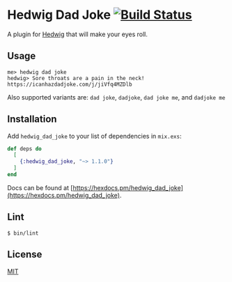# Hedwig Dad Joke [![Build Status](https://travis-ci.org/maxbeizer/hedwig_dad_joke.svg?branch=master)](https://travis-ci.org/maxbeizer/hedwig_dad_joke)

A plugin for [Hedwig](https://github.com/hedwig-im) that will make your eyes roll.

## Usage
```
me> hedwig dad joke
hedwig> Sore throats are a pain in the neck!
https://icanhazdadjoke.com/j/jiVfq4MZDlb
```

Also supported variants are: `dad joke`, `dadjoke`, `dad joke me`, and
`dadjoke me`

## Installation

Add `hedwig_dad_joke` to your list of dependencies in `mix.exs`:

```elixir
def deps do
  [
    {:hedwig_dad_joke, "~> 1.1.0"}
  ]
end
```

Docs can be found at
[https://hexdocs.pm/hedwig_dad_joke](https://hexdocs.pm/hedwig_dad_joke).

## Lint
```
$ bin/lint

```

## License
[MIT](https://github.com/maxbeizer/hedwig_dad_joke/blob/master/LICENSE)
